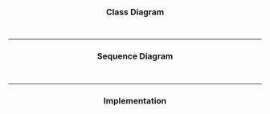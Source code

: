 ### <p align="center"> Class Diagram </p>
```mermaid
 
```
---
### <p align="center"> Sequence Diagram </p>
```mermaid
 
```
---
### <p align="center"> Implementation </p>
<div align="left">

```c#
 
```
```c#

```
```c#

```
</div>

<!-- by IxI-Enki -->